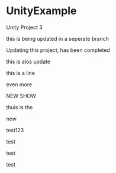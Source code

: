 # UnityExample
Unity Project 3

this is being updated in a seperate branch 

Updating this project, has been completed 

this is alos update

this is a line 

even more 


NEW SHOW


thuis is the 

new 

test123


test 

test 

test 